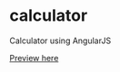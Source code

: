 # calculator
Calculator using AngularJS

<a target="_blank" href="http://htmlpreview.github.io/?https://github.com/abdulsohailmohd/calculator/blob/master/index.html">Preview here</a> 
